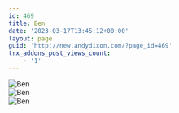 ```yaml
---
id: 469
title: Ben
date: '2023-03-17T13:45:12+00:00'
layout: page
guid: 'http://new.andydixon.com/?page_id=469'
trx_addons_post_views_count:
    - '1'
---
```


![Ben](https://i0.wp.com/assets.g8x2.ldn.idrivee2-23.com/posters/Ben%2001.jpg?w=1200&ssl=1 "Ben")  
![Ben](https://i0.wp.com/assets.g8x2.ldn.idrivee2-23.com/posters/Ben%2002.jpg?w=1200&ssl=1 "Ben")  
![Ben](https://i0.wp.com/assets.g8x2.ldn.idrivee2-23.com/posters/Ben%2003.jpg?w=1200&ssl=1 "Ben")